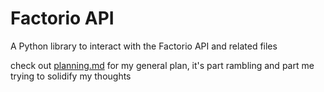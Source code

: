 # Factorio API
A Python library to interact with the Factorio API and related files 

check out [planning.md](https://github.com/catlord-dev/factorioapi/blob/main/planning.md) for my general plan, it's part rambling and part me trying to solidify my thoughts